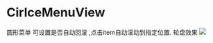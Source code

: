 # CirlceMenuView
圆形菜单 可设置是否自动回滚 ,点击item自动滚动到指定位置. 轮盘效果
 ![](https://github.com/kjergit/CirlceMenuView/blob/master/demo.gif?raw=true) 
